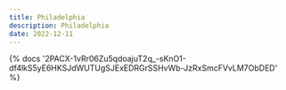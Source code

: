 ```yaml
---
title: Philadelphia
description: Philadelphia
date: 2022-12-11
---
```

<body style="margin:0">
{% docs '2PACX-1vRr06Zu5qdoajuT2q_-sKnO1-df4lkS5yE6HKSJdWUTUgSJExEDRGrSSHvWb-JzRxSmcFVvLM7ObDED' %}